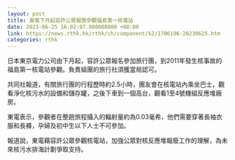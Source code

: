 ```yaml
---
layout: post
title: 東電下月起容許公眾報團參觀福島第一核電站
date: 2023-06-25 16:02:07.000000000 +08:00
link: https://news.rthk.hk/rthk/ch/component/k2/1706196-20230625.htm
categories: rthk
---
```


日本東京電力公司由下月起，容許公眾報名參加旅行團，到2011年發生核事故的福島第一核電站參觀。負責組團的旅行社須獲當局認可。

共同社報道，有關旅行團的行程歷時約2.5小時，團友會在核電站內乘坐巴士，觀看淨化核污水的設備和儲存罐，之後下車到一個高台，觀看1至4號機組反應堆廠房。

東電表示，參觀者在整趟旅程攝入的輻射量約為0.03毫希，他們需要穿著長袖衣服和長褲，孕婦及初中生以下人士不可參加。

報道說，東電藉容許公眾參觀核電站，加強公眾對核反應堆報廢工作的理解，為未來核污水排海計劃爭取支持。
